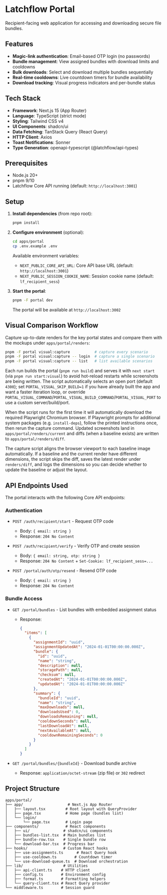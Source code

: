 # Latchflow Portal

Recipient-facing web application for accessing and downloading secure file bundles.

## Features

- **Magic-link authentication**: Email-based OTP login (no passwords)
- **Bundle management**: View assigned bundles with download limits and cooldowns
- **Bulk downloads**: Select and download multiple bundles sequentially
- **Real-time cooldowns**: Live countdown timers for bundle availability
- **Download tracking**: Visual progress indicators and per-bundle status

## Tech Stack

- **Framework**: Next.js 15 (App Router)
- **Language**: TypeScript (strict mode)
- **Styling**: Tailwind CSS v4
- **UI Components**: shadcn/ui
- **Data Fetching**: TanStack Query (React Query)
- **HTTP Client**: Axios
- **Toast Notifications**: Sonner
- **Type Generation**: openapi-typescript (@latchflow/api-types)

## Prerequisites

- Node.js 20+
- pnpm 9/10
- Latchflow Core API running (default: `http://localhost:3001`)

## Setup

1. **Install dependencies** (from repo root):
   ```bash
   pnpm install
   ```

2. **Configure environment** (optional):
   ```bash
   cd apps/portal
   cp .env.example .env
   ```

   Available environment variables:
   - `NEXT_PUBLIC_CORE_API_URL`: Core API base URL (default: `http://localhost:3001`)
   - `NEXT_PUBLIC_SESSION_COOKIE_NAME`: Session cookie name (default: `lf_recipient_sess`)

3. **Start the portal**:
   ```bash
   pnpm -F portal dev
   ```

   The portal will be available at `http://localhost:3002`

## Visual Comparison Workflow

Capture up-to-date renders for the key portal states and compare them with the mockups under `apps/portal/renders`:

```bash
pnpm -F portal visual:capture           # capture every scenario
pnpm -F portal visual:capture -- login  # capture a single scenario
pnpm -F portal visual:capture -- list   # list available scenarios
```

Each run builds the portal (`pnpm run build`) and serves it with `next start` (via `pnpm run start:visual`) to avoid hot-reload restarts while screenshots are being written. The script automatically selects an open port (default `4300`); set `PORTAL_VISUAL_SKIP_BUILD=1` if you have already built the app and want a faster iteration loop, or override `PORTAL_VISUAL_COMMAND`/`PORTAL_VISUAL_BUILD_COMMAND`/`PORTAL_VISUAL_PORT` to use a custom server/build/port.

When the script runs for the first time it will automatically download the required Playwright Chromium browser. If Playwright prompts for additional system packages (e.g. `install-deps`), follow the printed instructions once, then rerun the capture command. Updated screenshots land in `apps/portal/renders/current` and diffs (when a baseline exists) are written to `apps/portal/renders/diff`.

The capture script aligns the browser viewport to each baseline image automatically. If a baseline and the current render have different dimensions, the script skips the diff, saves the latest render under `renders/diff`, and logs the dimensions so you can decide whether to update the baseline or adjust the layout.

## API Endpoints Used

The portal interacts with the following Core API endpoints:

### Authentication
- `POST /auth/recipient/start` - Request OTP code
  - Body: `{ email: string }`
  - Response: `204 No Content`

- `POST /auth/recipient/verify` - Verify OTP and create session
  - Body: `{ email: string, otp: string }`
  - Response: `204 No Content` + `Set-Cookie: lf_recipient_sess=...`

- `POST /portal/auth/otp/resend` - Resend OTP code
  - Body: `{ email: string }`
  - Response: `204 No Content`

### Bundle Access
- `GET /portal/bundles` - List bundles with embedded assignment status
  - Response:
    ```json
    {
      "items": [
        {
          "assignmentId": "uuid",
          "assignmentUpdatedAt": "2024-01-01T00:00:00.000Z",
          "bundle": {
            "id": "uuid",
            "name": "string",
            "description": null,
            "storagePath": null,
            "checksum": null,
            "createdAt": "2024-01-01T00:00:00.000Z",
            "updatedAt": "2024-01-01T00:00:00.000Z"
          },
          "summary": {
            "bundleId": "uuid",
            "name": "string",
            "maxDownloads": null,
            "downloadsUsed": 0,
            "downloadsRemaining": null,
            "cooldownSeconds": null,
            "lastDownloadAt": null,
            "nextAvailableAt": null,
            "cooldownRemainingSeconds": 0
          }
        }
      ]
    }
    ```

- `GET /portal/bundles/{bundleId}` - Download bundle archive
  - Response: `application/octet-stream` (zip file) or `302` redirect

## Project Structure

```
apps/portal/
├── app/                    # Next.js App Router
│   ├── layout.tsx         # Root layout with QueryProvider
│   ├── page.tsx           # Home page (bundles list)
│   └── login/
│       └── page.tsx       # Login page
├── components/            # React components
│   ├── ui/               # shadcn/ui components
│   ├── bundles-list.tsx  # Main bundles list
│   ├── bundle-row.tsx    # Single bundle row
│   └── download-bar.tsx  # Progress bar
├── hooks/                # Custom React hooks
│   ├── use-assignments.ts      # React Query hook
│   ├── use-cooldown.ts        # Countdown timer
│   └── use-download-queue.ts  # Download orchestration
├── lib/                  # Utilities
│   ├── api-client.ts    # HTTP client
│   ├── config.ts        # Environment config
│   ├── format.ts        # Formatting helpers
│   └── query-client.tsx # React Query provider
└── middleware.ts        # Session guard
